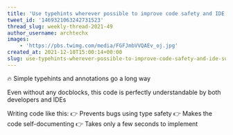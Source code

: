 ```yaml
---
title: 'Use typehints wherever possible to improve code safety and IDE support'
tweet_id: '1469321063242731523'
thread_slug: weekly-thread-2021-49
author_username: archtechx
images:
    - 'https://pbs.twimg.com/media/FGFJmbVVQAEv_oj.jpg'
created_at: 2021-12-10T15:00:14+00:00
slug: use-typehints-wherever-possible-to-improve-code-safety-and-ide-support
---
```

🔥 Simple typehints and annotations go a long way

Even without any docblocks, this code is perfectly understandable by both developers and IDEs

Writing code like this:
👉 Prevents bugs using type safety
👉 Makes the code self-documenting
👉 Takes only a few seconds to implement